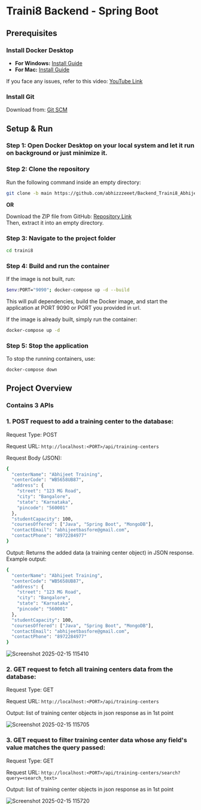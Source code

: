 # Traini8 Backend - Spring Boot

## Prerequisites

### Install Docker Desktop

- **For Windows:** [Install Guide](https://docs.docker.com/desktop/setup/install/windows-install/)
- **For Mac:** [Install Guide](https://docs.docker.com/desktop/setup/install/mac-install/)

If you face any issues, refer to this video: [YouTube Link](https://www.youtube.com/watch?v=ZyBBv1JmnWQ)

### Install Git

Download from: [Git SCM](https://git-scm.com/downloads)

## Setup & Run

### Step 1: Open Docker Desktop on your local system and let it run on background or just minimize it.

### Step 2: Clone the repository

Run the following command inside an empty directory:

```bash
git clone -b main https://github.com/abhizzzeeet/Backend_Traini8_Abhijeet.git
```

**OR**

Download the ZIP file from GitHub: [Repository Link](https://github.com/abhizzzeeet/Backend_Traini8_Abhijeet)  
Then, extract it into an empty directory.

### Step 3: Navigate to the project folder

```bash
cd traini8
```

### Step 4: Build and run the container

If the image is not built, run:

```bash
$env:PORT="9090"; docker-compose up -d --build
```

This will pull dependencies, build the Docker image, and start the application at PORT 9090 or PORT you provided in url.

If the image is already built, simply run the container:

```bash
docker-compose up -d
```

### Step 5: Stop the application

To stop the running containers, use:

```bash
docker-compose down
```


## Project Overview

### Contains 3 APIs

### 1. POST request to add a training center to the database:

Request Type: POST

Request URL: `http://localhost:<PORT>/api/training-centers`

Request Body (JSON):

```bash
{
  "centerName": "Abhijeet Training",
  "centerCode": "WB5658UB87",
  "address": {
    "street": "123 MG Road",
    "city": "Bangalore",
    "state": "Karnataka",
    "pincode": "560001"
  },
  "studentCapacity": 100,
  "coursesOffered": ["Java", "Spring Boot", "MongoDB"],
  "contactEmail": "abhijeetbasfore@gmail.com",
  "contactPhone": "8972284977"
}
```

Output: Returns the added data (a training center object) in JSON response. Example output:

```bash
{
  "centerName": "Abhijeet Training",
  "centerCode": "WB5658UB87",
  "address": {
    "street": "123 MG Road",
    "city": "Bangalore",
    "state": "Karnataka",
    "pincode": "560001"
  },
  "studentCapacity": 100,
  "coursesOffered": ["Java", "Spring Boot", "MongoDB"],
  "contactEmail": "abhijeetbasfore@gmail.com",
  "contactPhone": "8972284977"
}
```
![Screenshot 2025-02-15 115410](https://github.com/user-attachments/assets/b540d23b-eddd-4ee2-9bb1-2c95205a5f51)


### 2. GET request to fetch all training centers data from the database:

Request Type: GET

Request URL: `http://localhost:<PORT>/api/training-centers`

Output: list of training center objects in json response as in 1st point

![Screenshot 2025-02-15 115705](https://github.com/user-attachments/assets/ab298d2f-e20f-43d3-a1f2-542a97909f46)


### 3. GET request to filter training center data whose any field's value matches the query passed:

Request Type: GET

Request URL: `http://localhost:<PORT>/api/training-centers/search?query=<search_text>`

Output: list of training center objects in json response as in 1st point

![Screenshot 2025-02-15 115720](https://github.com/user-attachments/assets/f0d45147-277f-4068-8943-cdd41de92f52)
